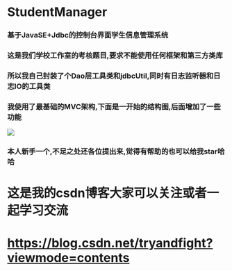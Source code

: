 # StudentManager
### 基于JavaSE+Jdbc的控制台界面学生信息管理系统   
### 这是我们学校工作室的考核题目,要求不能使用任何框架和第三方类库
### 所以我自己封装了个Dao层工具类和jdbcUtil,同时有日志监听器和日志IO的工具类
### 我使用了最基础的MVC架构,下面是一开始的结构图,后面增加了一些功能
![](https://i.imgur.com/DpteKxR.png)   
### 本人新手一个,不足之处还各位提出来,觉得有帮助的也可以给我star哈哈   

    
# 这是我的csdn博客大家可以关注或者一起学习交流   
# https://blog.csdn.net/tryandfight?viewmode=contents
